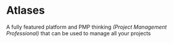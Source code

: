 # Atlases
A fully featured platform and PMP thinking *(Project Management Professional)* that can be used to manage all your projects
